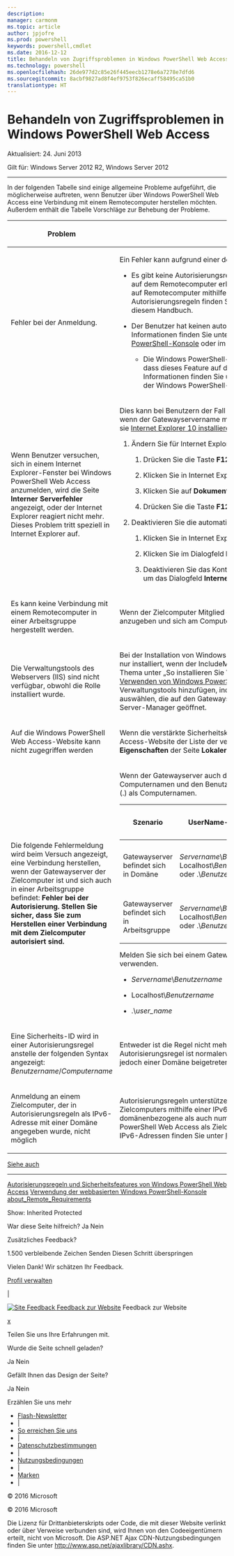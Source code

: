 ```yaml
---
description: 
manager: carmonm
ms.topic: article
author: jpjofre
ms.prod: powershell
keywords: powershell,cmdlet
ms.date: 2016-12-12
title: Behandeln von Zugriffsproblemen in Windows PowerShell Web Access
ms.technology: powershell
ms.openlocfilehash: 26de977d2c85e26f445eecb1278e6a7278e7dfd6
ms.sourcegitcommit: 8acbf9827ad8f4ef9753f826ecaff58495ca51b0
translationtype: HT
---
```

#  <a name="troubleshooting-access-problems-in-windows-powershell-web-access"></a>Behandeln von Zugriffsproblemen in Windows PowerShell Web Access

Aktualisiert: 24. Juni 2013

Gilt für: Windows Server 2012 R2, Windows Server 2012

<a href="" id="BKMK_trouble"></a>

------------------------------------------------------------------------

In der folgenden Tabelle sind einige allgemeine Probleme aufgeführt, die möglicherweise auftreten, wenn Benutzer über Windows PowerShell Web Access eine Verbindung mit einem Remotecomputer herstellen möchten. Außerdem enthält die Tabelle Vorschläge zur Behebung der Probleme.

<table>
<colgroup>
<col width="50%" />
<col width="50%" />
</colgroup>
<thead>
<tr class="header">
<th><p>Problem</p></th>
<th><p>Mögliche Ursache und Lösung</p></th>
</tr>
</thead>
<tbody>
<tr class="odd">
<td><p>Fehler bei der Anmeldung.</p></td>
<td><p>Ein Fehler kann aufgrund einer der folgenden Bedingungen auftreten.</p>
<ul>
<li><p>Es gibt keine Autorisierungsregel, die dem Benutzer den Zugriff auf den Computer oder eine bestimmte Sitzungskonfiguration auf dem Remotecomputer erlaubt. Die Windows PowerShell Web Access-Sicherheit ist restriktiv. Benutzern muss der Zugriff auf Remotecomputer mithilfe von Autorisierungsregeln explizit gewährt werden. Weitere Informationen zum Erstellen von Autorisierungsregeln finden Sie unter <a href="https://technet.microsoft.com/en-us/library/dn282394(v=ws.11).aspx">Autorisierungsregeln und Sicherheitsfeatures von Windows PowerShell Web Access</a> in diesem Handbuch.</p></li>
<li><p>Der Benutzer hat keinen autorisierten Zugriff auf den Zielcomputer. Dies wird durch Zugriffssteuerungslisten bestimmt. Weitere Informationen finden Sie unter „Anmelden bei Windows PowerShell Web Access“ in <a href="https://technet.microsoft.com/en-us/library/hh831417(v=ws.11).aspx">Verwenden der webbasierten Windows PowerShell-Konsole</a> oder im <a href="https://msdn.microsoft.com/library/windows/desktop/ee706585.aspx">Windows PowerShell-Teamblog</a>.</p>
<ul>
<li><p>Die Windows PowerShell-Remoteverwaltung ist auf dem Zielcomputer möglicherweise nicht aktiviert. Stellen Sie sicher, dass dieses Feature auf dem Computer aktiviert ist, mit dem der Benutzer eine Verbindung herstellen möchte. Weitere Informationen finden Sie unter „So konfigurieren Sie den Computer für Remoting“ im Abschnitt <a href="https://technet.microsoft.com/library/dd315349.aspx">about_Remote_Requirements</a> der Windows PowerShell-Hilfethemen.</p></li>
</ul></li>
</ul></td>
</tr>
<tr class="even">
<td><p>Wenn Benutzer versuchen, sich in einem Internet Explorer-Fenster bei Windows PowerShell Web Access anzumelden, wird die Seite <strong>Interner Serverfehler</strong> angezeigt, oder der Internet Explorer reagiert nicht mehr. Dieses Problem tritt speziell in Internet Explorer auf.</p></td>
<td><p>Dies kann bei Benutzern der Fall sein, die sich mit einem Domänennamen angemeldet haben, der chinesische Zeichen enthält, oder wenn der Gatewayservername mindestens ein chinesisches Zeichen aufweist. Benutzer können dieses Problem umgehen, indem sie <a href="http://ie.microsoft.com/testdrive/info/downloads/Default.html">Internet Explorer 10 installieren und ausführen</a> und dann die folgenden Schritte ausführen.</p>
<ol>
<li><p>Ändern Sie für Internet Explorer die Einstellung <strong>Dokumentmodus</strong> in <strong>IE10-Standards</strong>.</p>
<ol>
<li><p>Drücken Sie die Taste <strong>F12</strong>, um die Konsole mit den Entwicklertools zu öffnen.</p></li>
<li><p>Klicken Sie in Internet Explorer 10 auf <strong>Browsermodus</strong>, und wählen Sie die Option <strong>Internet Explorer 10</strong> aus.</p></li>
<li><p>Klicken Sie auf <strong>Dokumentmodus</strong> und dann auf <strong>IE10-Standards</strong>.</p></li>
<li><p>Drücken Sie die Taste <strong>F12</strong> erneut, um die Konsole mit den Entwicklertools zu schließen.</p></li>
</ol></li>
<li><p>Deaktivieren Sie die automatische Proxykonfiguration.</p>
<ol>
<li><p>Klicken Sie in Internet Explorer 10 auf <strong>Extras</strong> und dann auf <strong>Internetoptionen</strong>.</p></li>
<li><p>Klicken Sie im Dialogfeld <strong>Internetoptionen</strong> auf der Registerkarte <strong>Verbindungen</strong> auf <strong>LAN-Einstellungen</strong>.</p></li>
<li><p>Deaktivieren Sie das Kontrollkästchen <strong>Automatische Suche der Einstellungen</strong>. Klicken Sie auf <strong>OK</strong> und dann erneut auf <strong>OK</strong>, um das Dialogfeld <strong>Internetoptionen</strong> zu schließen.</p></li>
</ol></li>
</ol></td>
</tr>
<tr class="odd">
<td><p>Es kann keine Verbindung mit einem Remotecomputer in einer Arbeitsgruppe hergestellt werden.</p></td>
<td><p>Wenn der Zielcomputer Mitglied einer Arbeitsgruppe ist, können Sie die folgende Syntax verwenden, um Ihren Benutzernamen anzugeben und sich am Computer anzumelden: &lt;<em>Name der Arbeitsgruppel</em>&gt;\&lt;<em>Benutzername</em>&gt;</p></td>
</tr>
<tr class="even">
<td><p>Die Verwaltungstools des Webservers (IIS) sind nicht verfügbar, obwohl die Rolle installiert wurde.</p></td>
<td><p>Bei der Installation von Windows PowerShell Web Access mit dem <span class="code">Install-WindowsFeature</span>-Cmdlet werden die Verwaltungstools nur installiert, wenn der <span class="code">IncludeManagementTools</span>-Parameter zum Cmdlet hinzugefügt wird. Ein Beispiel finden Sie in diesem Thema unter „So installieren Sie Windows PowerShell Web Access mithilfe von Windows PowerShell-Cmdlets“ in <a href="https://technet.microsoft.com/en-us/library/hh831611(v=ws.11).aspx">Installieren und Verwenden von Windows PowerShell Web Access</a>. Sie können die IIS-Manager-Konsole und andere benötigte IIS-Verwaltungstools hinzufügen, indem Sie die Tools in einer Sitzung des Assistenten zum Hinzufügen von Rollen und Features auswählen, die auf den Gatewayserver ausgerichtet ist. Der Assistent zum Hinzufügen von Rollen und Features wird über den Server-Manager geöffnet.</p></td>
</tr>
<tr class="odd">
<td><p>Auf die Windows PowerShell Web Access-Website kann nicht zugegriffen werden</p></td>
<td><p>Wenn die verstärkte Sicherheitskonfiguration in Internet Explorer (IE ESC) aktiviert ist, können Sie die Windows PowerShell Web Access-Website der Liste der vertrauenswürdigen Websites hinzufügen oder IE ESC deaktivieren. Sie können IE ESC auf der Kachel <strong>Eigenschaften</strong> der Seite <strong>Lokaler Server</strong> im Server-Manager deaktivieren.</p></td>
</tr>
<tr class="even">
<td><p>Die folgende Fehlermeldung wird beim Versuch angezeigt, eine Verbindung herstellen, wenn der Gatewayserver der Zielcomputer ist und sich auch in einer Arbeitsgruppe befindet: <strong>Fehler bei der Autorisierung. Stellen Sie sicher, dass Sie zum Herstellen einer Verbindung mit dem Zielcomputer autorisiert sind.</strong></p></td>
<td><p>Wenn der Gatewayserver auch der Zielserver ist und sich in einer Arbeitsgruppe befindet, geben Sie den Benutzernamen, den Computernamen und den Benutzergruppennamen wie in der folgenden Tabelle dargestellt an. Verwenden Sie nicht nur einen Punkt (.) als Computernamen.</p>
<div>
<table>
<colgroup>
<col width="20%" />
<col width="20%" />
<col width="20%" />
<col width="20%" />
<col width="20%" />
</colgroup>
<thead>
<tr class="header">
<th><p>Szenario</p></th>
<th><p>UserName-Parameter</p></th>
<th><p>UserGroup-Parameter</p></th>
<th><p>ComputerName-Parameter</p></th>
<th><p>ComputerGroup-Parameter</p></th>
</tr>
</thead>
<tbody>
<tr class="odd">
<td><p>Gatewayserver befindet sich in Domäne</p></td>
<td><p><em>Servername</em>\<em>Benutzername</em>, Localhost\<em>Benutzername</em> oder .\<em>Benutzername</em></p></td>
<td><p><em>Servername</em>\<em>Benutzergruppe</em>, Localhost\<em>Benutzergruppe</em> oder .\<em>Benutzergruppe</em></p></td>
<td><p>Vollqualifizierter Name des Gatewayservers oder Localhost</p></td>
<td><p><em>Servername</em>\<em>Computergruppe</em>, Localhost\<em>Computergruppe</em> oder .\<em>Computergruppe</em></p></td>
</tr>
<tr class="even">
<td><p>Gatewayserver befindet sich in Arbeitsgruppe</p></td>
<td><p><em>Servername</em>\<em>Benutzername</em>, Localhost\<em>Benutzername</em> oder .\<em>Benutzername</em></p></td>
<td><p><em>Servername</em>\<em>Benutzergruppe</em>, Localhost\<em>Benutzergruppe</em> oder .\<em>Benutzergruppe</em></p></td>
<td><p>Servername</p></td>
<td><p><em>Servername</em>\<em>Computergruppe</em>, Localhost\<em>Computergruppe</em> oder .\<em>Computergruppe</em></p></td>
</tr>
</tbody>
</table>
</div>
<p>Melden Sie sich bei einem Gatewayserver als Zielcomputer an, indem Sie Anmeldeinformationen in einem der folgenden Formate verwenden.</p>
<ul>
<li><p><em>Servername</em>\<em>Benutzername</em></p></li>
<li><p>Localhost\<em>Benutzername</em></p></li>
<li><p>.\<em>user_name</em></p></li>
</ul></td>
</tr>
<tr class="odd">
<td><p>Eine Sicherheits-ID wird in einer Autorisierungsregel anstelle der folgenden Syntax angezeigt: <em>Benutzername</em>/<em>Computername</em> </p></td>
<td><p>Entweder ist die Regel nicht mehr gültig, oder bei der Active Directory-Domänendienste-Abfrage ist ein Fehler aufgetreten. Eine Autorisierungsregel ist normalerweise nicht in Fällen gültig, in denen der Gatewayserver zuerst einer Arbeitsgruppe angehörte, dann jedoch einer Domäne beigetreten ist.</p></td>
</tr>
<tr class="even">
<td><p>Anmeldung an einem Zielcomputer, der in Autorisierungsregeln als IPv6-Adresse mit einer Domäne angegeben wurde, nicht möglich</p></td>
<td><p>Autorisierungsregeln unterstützen keine IPv6-Adresse in Form eines Domänennamens. Verwenden Sie zum Angeben eines Zielcomputers mithilfe einer IPv6-Adresse die ursprüngliche IPv6-Adresse (mit Doppelpunkten) in der Autorisierungsregel. Sowohl domänenbezogene als auch numerische IPv6-Adressen (mit Doppelpunkten) werden auf der Anmeldeseite von Windows PowerShell Web Access als Zielcomputername unterstützt. Dies gilt jedoch nicht für Autorisierungsregeln. Weitere Informationen zu IPv6-Adressen finden Sie unter <a href="https://technet.microsoft.com/library/cc781672.aspx">Funktionsweise von IPv6</a>.</p></td>
</tr>
</tbody>
</table>

<a href="javascript:void(0)" class="LW_CollapsibleArea_TitleAhref" title="Collapse"><span class="cl_CollapsibleArea_expanding LW_CollapsibleArea_Img"></span><span class="LW_CollapsibleArea_Title">
Siehe auch</span></a>
<a href="/en-us/library/dn282395(v=ws.11).aspx#Anchor_1" class="LW_CollapsibleArea_Anchor_Img" title="Right-click to copy and share the link for this section"></a>

------------------------------------------------------------------------

[Autorisierungsregeln und Sicherheitsfeatures von Windows PowerShell Web Access](https://technet.microsoft.com/en-us/library/dn282394(v=ws.11).aspx)
[Verwendung der webbasierten Windows PowerShell-Konsole](https://technet.microsoft.com/en-us/library/hh831417(v=ws.11).aspx)
[about_Remote_Requirements](https://technet.microsoft.com/library/dd315349.aspx)

<span>Show:</span> Inherited Protected

<span class="stdr-votetitle">War diese Seite hilfreich?</span>
Ja Nein

Zusätzliches Feedback?

<span class="stdr-count"><span class="stdr-charcnt">1.500</span> verbleibende Zeichen</span> Senden Diesen Schritt überspringen

<span class="stdr-thankyou">Vielen Dank!</span> <span class="stdr-appreciate">Wir schätzen Ihr Feedback.</span>

[Profil verwalten](https://social.technet.microsoft.com/profile)

|

<a href="javascript:void(0)" id="SiteFeedbackLinkOpener"><span id="FeedbackButton" class="FeedbackButton clip20x21"> <img src="https://i-technet.sec.s-msft.com/Areas/Epx/Content/Images/ImageSprite.png?v=635975720914499532" alt="Site Feedback" id="feedBackImg" class="cl_footer_feedback_icon" /> </span> Feedback zur Website</a> Feedback zur Website

<a href="javascript:void(0)" id="SiteFeedbackLinkCloser">x</a>

Teilen Sie uns Ihre Erfahrungen mit.

Wurde die Seite schnell geladen?

<span> Ja<span> </span></span> <span> Nein<span> </span></span>

Gefällt Ihnen das Design der Seite?

<span> Ja<span> </span></span> <span> Nein<span> </span></span>

Erzählen Sie uns mehr

-   [Flash-Newsletter](https://technet.microsoft.com/cc543196.aspx)
-   |
-   [So erreichen Sie uns](https://technet.microsoft.com/cc512759.aspx)
-   |
-   [Datenschutzbestimmungen](https://privacy.microsoft.com/privacystatement)
-   |
-   [Nutzungsbedingungen](https://technet.microsoft.com/cc300389.aspx)
-   |
-   [Marken](https://www.microsoft.com/en-us/legal/intellectualproperty/Trademarks/)
-   |

© 2016 Microsoft

© 2016 Microsoft

Die Lizenz für Drittanbieterskripts oder Code, die mit dieser Website verlinkt oder über Verweise verbunden sind, wird Ihnen von den Codeeigentümern erteilt, nicht von Microsoft. Die ASP.NET Ajax CDN-Nutzungsbedingungen finden Sie unter http://www.asp.net/ajaxlibrary/CDN.ashx.
<img src="https://m.webtrends.com/dcsjwb9vb00000c932fd0rjc7_5p3t/njs.gif?dcsuri=/nojavascript&amp;WT.js=No" alt="DCSIMG" id="Img1" width="1" height="1" />

